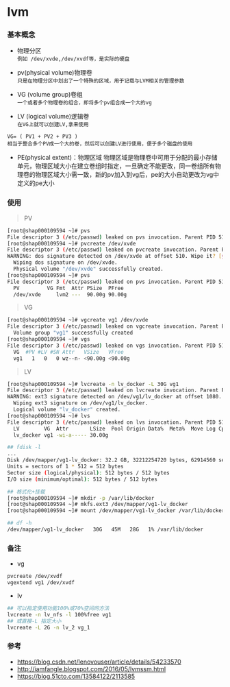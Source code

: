 lvm
==


### 基本概念

- 物理分区  
  `例如 /dev/xvde,/dev/xvdf等，是实际的硬盘`
  
- pv(physical volume)物理卷  
  `只是在物理分区中划出了一个特殊的区域，用于记载与LVM相关的管理参数`
  
- VG (volume group)卷组  
  `一个或者多个物理卷的组合，即将多个pv组合成一个大的vg`
  
- LV (logical volume)逻辑卷  
  `在VG上就可以创建LV,拿来使用`
  
```
VG= ( PV1 + PV2 + PV3 )
相当于整合多个PV成一个大的卷，然后可以创建LV进行使用，便于多个磁盘的使用
```

- PE(physical extent)：物理区域
物理区域是物理卷中可用于分配的最小存储单元，物理区域大小在建立卷组时指定，一旦确定不能更改，同一卷组所有物理卷的物理区域大小需一致，新的pv加入到vg后，pe的大小自动更改为vg中定义的pe大小


### 使用

> PV
```bash
[root@shap000109594 ~]# pvs
File descriptor 3 (/etc/passwd) leaked on pvs invocation. Parent PID 51370: -bash
[root@shap000109594 ~]# pvcreate /dev/xvde
File descriptor 3 (/etc/passwd) leaked on pvcreate invocation. Parent PID 51370: -bash
WARNING: dos signature detected on /dev/xvde at offset 510. Wipe it? [y/n]: y
  Wiping dos signature on /dev/xvde.
  Physical volume "/dev/xvde" successfully created.
[root@shap000109594 ~]# pvs
File descriptor 3 (/etc/passwd) leaked on pvs invocation. Parent PID 51370: -bash
  PV         VG Fmt  Attr PSize  PFree
  /dev/xvde     lvm2 ---  90.00g 90.00g
```

> VG
```bash
[root@shap000109594 ~]# vgcreate vg1 /dev/xvde
File descriptor 3 (/etc/passwd) leaked on vgcreate invocation. Parent PID 51370: -bash
  Volume group "vg1" successfully created
[root@shap000109594 ~]# vgs
File descriptor 3 (/etc/passwd) leaked on vgs invocation. Parent PID 51370: -bash
  VG  #PV #LV #SN Attr   VSize   VFree
  vg1   1   0   0 wz--n- <90.00g <90.00g
```

> LV
```bash
[root@shap000109594 ~]# lvcreate -n lv_docker -L 30G vg1
File descriptor 3 (/etc/passwd) leaked on lvcreate invocation. Parent PID 51370: -bash
WARNING: ext3 signature detected on /dev/vg1/lv_docker at offset 1080. Wipe it? [y/n]: y
  Wiping ext3 signature on /dev/vg1/lv_docker.
  Logical volume "lv_docker" created.
[root@shap000109594 ~]# lvs
File descriptor 3 (/etc/passwd) leaked on lvs invocation. Parent PID 51370: -bash
  LV        VG  Attr       LSize  Pool Origin Data%  Meta%  Move Log Cpy%Sync Convert
  lv_docker vg1 -wi-a----- 30.00g
```


```bash
## fdisk -l
...
Disk /dev/mapper/vg1-lv_docker: 32.2 GB, 32212254720 bytes, 62914560 sectors
Units = sectors of 1 * 512 = 512 bytes
Sector size (logical/physical): 512 bytes / 512 bytes
I/O size (minimum/optimal): 512 bytes / 512 bytes

## 格式化+挂载
[root@shap000109594 ~]# mkdir -p /var/lib/docker
[root@shap000109594 ~]# mkfs.ext3 /dev/mapper/vg1-lv_docker
[root@shap000109594 ~]# mount /dev/mapper/vg1-lv_docker /var/lib/docker/

## df -h
/dev/mapper/vg1-lv_docker   30G   45M   28G   1% /var/lib/docker
```

### 备注

- vg  
```bash
pvcreate /dev/xvdf
vgextend vg1 /dev/xvdf
```

- lv
```bash
## 可以指定使用功能100%或70%空间的方法
lvcreate -n lv_nfs -l 100%free vg1
## 或直接-L 指定大小
lvcreate -L 2G -n lv_2 vg_1
```

### 参考
- https://blog.csdn.net/lenovouser/article/details/54233570
- http://iamfangle.blogspot.com/2016/05/lvmssm.html
- https://blog.51cto.com/13584122/2113585



